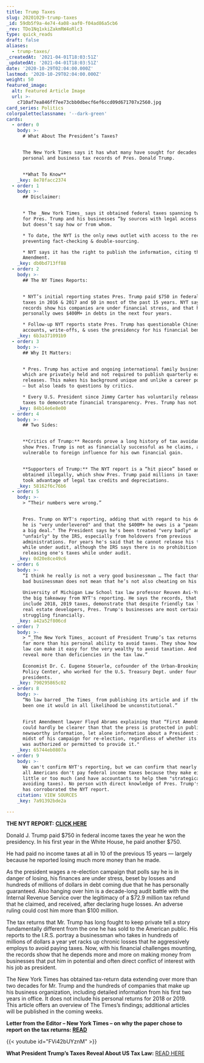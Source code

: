 ```yaml
---
title: Trump Taxes
slug: 20201029-trump-taxes
_id: 59db5f9a-4e74-4a08-aaf0-f04ad86a5cb6
_rev: TDo1Nq1xkiZakmRW4oRlc3
type: quick_reads
draft: false
aliases:
  - trump-taxes/
_createdAt: '2021-04-01T18:03:51Z'
_updatedAt: '2021-04-01T18:03:51Z'
date: '2020-10-29T02:04:00.000Z'
lastmod: '2020-10-29T02:04:00.000Z'
weight: 50
featured_image:
  alt: Featured Article Image
  url: >-
    c710af7ea846ff7ee73cbb0dbecf6ef6ccd09d671707x2560.jpg
card_series: Politics
colorpaletteclassname: '--dark-green'
cards:
  - order: 0
    body: >-
      # What About The President’s Taxes?


      The New York Times says it has what many have sought for decades – the
      personal and business tax records of Pres. Donald Trump.


      **What To Know**
    _key: 8e78facc2374
  - order: 1
    body: >-
      ## Disclaimer:


      * The _New York Times_ says it obtained federal taxes spanning two decades
      for Pres. Trump and his businesses “by sources with legal access to it”
      but doesn’t say how or from whom.

      * To date, the NYT is the only news outlet with access to the records –
      preventing fact-checking & double-sourcing.

      * NYT says it has the right to publish the information, citing the First
      Amendment.
    _key: db0bd713ff88
  - order: 2
    body: >-
      ## The NY Times Reports:


      * NYT’s initial reporting states Pres. Trump paid $750 in federal income
      taxes in 2016 & 2017 and $0 in most of the past 15 years. NYT says the
      records show his companies are under financial stress, and that he
      personally owes $400M+ in debts in the next four years.

      * Follow-up NYT reports state Pres. Trump has questionable Chinese bank
      accounts, write-offs, & uses the presidency for his financial benefit.
    _key: 6b3a371091b9
  - order: 3
    body: >-
      ## Why It Matters:


      * Pres. Trump has active and ongoing international family businesses,
      which are privately held and not required to publish quarterly earnings
      releases. This makes his background unique and unlike a career politician
      – but also leads to questions by critics.

      * Every U.S. President since Jimmy Carter has voluntarily released their
      taxes to demonstrate financial transparency. Pres. Trump has not.
    _key: 84b14e6e8e00
  - order: 4
    body: >-
      ## Two Sides:


      **Critics of Trump:** Records prove a long history of tax avoidance and
      show Pres. Trump is not as financially successful as he claims, and thus
      vulnerable to foreign influence for his own financial gain.


      **Supporters of Trump:** The NYT report is a “hit piece” based on records
      obtained illegally, which show Pres. Trump paid millions in taxes, and
      took advantage of legal tax credits and depreciations.
    _key: 58162f6c76b6
  - order: 5
    body: >-
      > “Their numbers were wrong.”


      Pres. Trump on NYT's reporting, adding that with regard to his debts, that
      he is "very underlevered" and that the $400M+ he owes is a "peanut... not
      a big deal." The President says he's been treated "very badly" and
      "unfairly" by the IRS, especially from holdovers from previous
      administrations. For years he's said that he cannot release his taxes
      while under audit, although the IRS says there is no prohibition against
      releasing one's taxes while under audit.
    _key: 0d20e8ce49c6
  - order: 6
    body: >-
      “I think he really is not a very good businessman … The fact that he’s a
      bad businessman does not mean that he’s not also cheating on his taxes.”  
        
      University of Michigan Law School tax law professor Reuven Avi-Yonah on
      the big takeaway from NYT's reporting. He says the records, that don't
      include 2018, 2019 taxes, demonstrate that despite friendly tax laws for
      real estate developers, Pres. Trump's businesses are most certainly
      struggling financially.
    _key: a42a52f806cd
  - order: 7
    body: >-
      > “_The New York Times_ account of President Trump’s tax returns reveal
      far more than his personal ability to avoid taxes. They show how the tax
      law can make it easy for the very wealthy to avoid taxation. And they
      reveal more than deficiencies in the tax law.”  
        
      Economist Dr. C. Eugene Steuerle, cofounder of the Urban-Brookings Tax
      Policy Center, who worked for the U.S. Treasury Dept. under four
      presidents.
    _key: 790295865c02
  - order: 8
    body: >-
      “No law barred _The Times_ from publishing its article and if there had
      been one it would in all likelihood be unconstitutional.”


      First Amendment lawyer Floyd Abrams explaining that “First Amendment law
      could hardly be clearer than that the press is protected in publishing
      newsworthy information, let alone information about a President in the
      midst of his campaign for re-election, regardless of whether its source
      was authorized or permitted to provide it."
    _key: 65744eb0807a
  - order: 9
    body: >-
      We can't confirm NYT's reporting, but we can confirm that nearly half of
      all Americans don't pay federal income taxes because they make either too
      little or too much (and have accountants to help them "strategically plan"
      avoiding taxes). No person with direct knowledge of Pres. Trump's taxes
      has corroborated the NYT report.
    citation: VIEW SOURCES
    _key: 7a91392bde2a

---
```

**THE NYT REPORT:** [**CLICK HERE**](https://www.nytimes.com/interactive/2020/09/27/us/donald-trump-taxes.html)

Donald J. Trump paid $750 in federal income taxes the year he won the presidency. In his first year in the White House, he paid another $750.

He had paid no income taxes at all in 10 of the previous 15 years — largely because he reported losing much more money than he made.

As the president wages a re-election campaign that polls say he is in danger of losing, his finances are under stress, beset by losses and hundreds of millions of dollars in debt coming due that he has personally guaranteed. Also hanging over him is a decade-long audit battle with the Internal Revenue Service over the legitimacy of a $72.9 million tax refund that he claimed, and received, after declaring huge losses. An adverse ruling could cost him more than $100 million.

The tax returns that Mr. Trump has long fought to keep private tell a story fundamentally different from the one he has sold to the American public. His reports to the I.R.S. portray a businessman who takes in hundreds of millions of dollars a year yet racks up chronic losses that he aggressively employs to avoid paying taxes. Now, with his financial challenges mounting, the records show that he depends more and more on making money from businesses that put him in potential and often direct conflict of interest with his job as president.

The New York Times has obtained tax-return data extending over more than two decades for Mr. Trump and the hundreds of companies that make up his business organization, including detailed information from his first two years in office. It does not include his personal returns for 2018 or 2019. This article offers an overview of The Times’s findings; additional articles will be published in the coming weeks.

**Letter from the Editor – New York Times – on why the paper chose to report on the tax returns: [READ](https://www.nytimes.com/2020/09/27/us/trump-taxes-editors-note.html)**

{{< youtube id="FVi42bUYznM" >}}

**What President Trump’s Taxes Reveal About US Tax Law:** [READ HERE](https://www.investopedia.com/what-trump-s-taxes-reveal-about-us-tax-law-5080039)